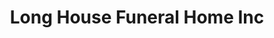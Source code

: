 ---
title: "Long House Funeral Home Inc"
url: /cherokee/long-house-funeral-home-inc/
shop: funeral directors
---